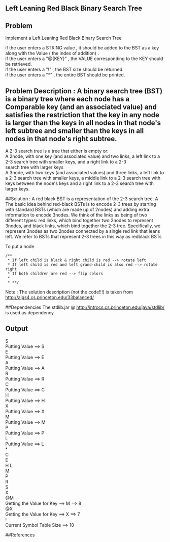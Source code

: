## Left Leaning Red Black Binary Search Tree

## Problem 
  Implement a Left Leaning Red Black Binary Search Tree

if the user enters a STRING value , it should be added to the BST as a key along with the Value ( the index of addition) .            
if the user enters a "@{KEY}" , the VALUE corresponding to the KEY should be retrieved.          
if the user enters a "!" , the BST size should be returned.         
if the user enters a "*" , the entire BST should be printed.        
  
## Problem Description : A binary search tree (BST) is a binary tree where each node has a Comparable key (and an associated value) and satisfies the restriction that the key in any node is larger than the keys in all nodes in that node's left subtree and smaller than the keys in all nodes in that node's right subtree.     

A 2-3 search tree is a tree that either is empty or:      
A 2node, with one key (and associated value) and two links, a left link to a 2-3 search tree with smaller keys, and a right link to a 2-3          
search tree with larger keys      
A 3node, with two keys (and associated values) and three links, a left link to a 2-3 search tree with smaller keys, a middle link to a 2-3 search tree with keys between the node's keys and a right link to a 2-3 search tree with larger keys.         

##Solution :
 A red black BST is a representation of the 2-3 search tree. A The basic idea behind red-black  BSTs is to encode 2-3 trees by starting with standard BSTs (which are made up of 2nodes) and adding extra information to encode 3nodes. We think of the links as being of two different types: red links, which bind together two 2nodes to represent 3nodes, and black links, which bind together the 2-3 tree. Specifically, we represent 3nodes as two 2nodes connected by a single red link that leans left. We refer to BSTs that represent 2-3 trees in this way as redblack BSTs  

To put a node    

	/**     
	 * If left child is black & right child is red --> rotate left      
	 * If left child is red and left grand-child is also red --> rotate right     
	 * If both children are red --> flip colors    
	 *   
	 * **/            
	 
Note : The solution description (not the code!!!) is taken from http://algs4.cs.princeton.edu/33balanced/           



##Dependencies 
 The stdlib.jar @ http://introcs.cs.princeton.edu/java/stdlib/ is used as dependency     

## Output           

S        
Putting Value ==> S          
E           
Putting Value ==> E                                             
A                   
Putting Value ==> A                         
R                     
Putting Value ==> R                
C                   
Putting Value ==> C                       
H                         
Putting Value ==> H               
X                      
Putting Value ==> X               
M                   
Putting Value ==> M                 
P                
Putting Value ==> P                    
L                    
Putting Value ==> L               
*         
C  
E                                          
H 
L               
M    
P  
R      
S    
X      
@M    
Getting the Value for Key ==> M ==> 8               
@X        
Getting the Value for Key ==> X ==> 7       
!        
Current Symbol Table Size ==> 10         





##References 



